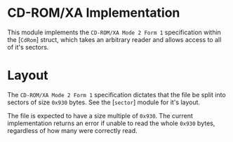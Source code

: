 # CD-ROM/XA Implementation

This module implements the `CD-ROM/XA Mode 2 Form 1` specification
within the [`CdRom`] struct, which takes an arbitrary reader and
allows access to all of it's sectors.

# Layout
The `CD-ROM/XA Mode 2 Form 1` specification dictates that the
file be split into sectors of size `0x930` bytes. See the [`sector`]
module for it's layout.

The file is expected to have a size multiple of `0x930`. The current
implementation returns an error if unable to read the whole `0x930`
bytes, regardless of how many were correctly read.
